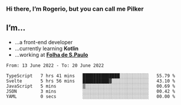 ### Hi there, I’m Rogerio, but you can call me Pilker

## I’m…
- …a front-end developer
- …currently learning **Kotlin**
- …working at [**Folha de S.Paulo**](https://www.folha.com.br/)

<!--START_SECTION:waka-->

```text
From: 13 June 2022 - To: 20 June 2022

TypeScript   7 hrs 41 mins   ██████████████░░░░░░░░░░░   55.79 %
Svelte       5 hrs 56 mins   ██████████▓░░░░░░░░░░░░░░   43.10 %
JavaScript   5 mins          ▒░░░░░░░░░░░░░░░░░░░░░░░░   00.69 %
JSON         3 mins          ░░░░░░░░░░░░░░░░░░░░░░░░░   00.42 %
YAML         0 secs          ░░░░░░░░░░░░░░░░░░░░░░░░░   00.00 %
```

<!--END_SECTION:waka-->
